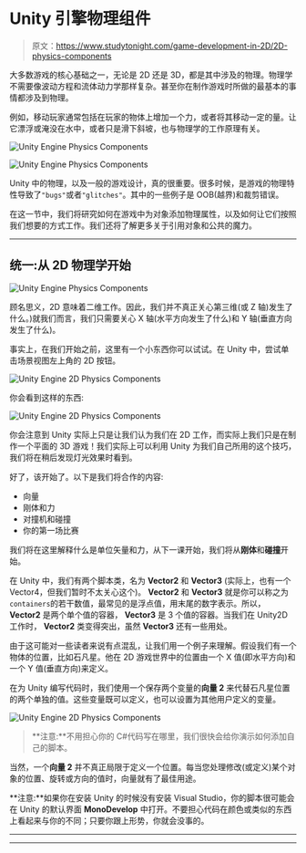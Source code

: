 # Unity 引擎物理组件

> 原文：<https://www.studytonight.com/game-development-in-2D/2D-physics-components>

大多数游戏的核心基础之一，无论是 2D 还是 3D，都是其中涉及的物理。物理学不需要像波动方程和流体动力学那样复杂。甚至你在制作游戏时所做的最基本的事情都涉及到物理。

例如，移动玩家通常包括在玩家的物体上增加一个力，或者将其移动一定的量。让它漂浮或淹没在水中，或者只是滑下斜坡，也与物理学的工作原理有关。

![Unity Engine Physics Components](../Images/8b6673e8d27f18e434e5248d7ed9f033.png)

![Unity Engine Physics Components](../Images/ee7d8ae5332043af9f7aea1f3a70a733.png)

Unity 中的物理，以及一般的游戏设计，真的很重要。很多时候，是游戏的物理特性导致了`"bugs"`或者`"glitches"`。其中的一些例子是 OOB(越界)和裁剪错误。

在这一节中，我们将研究如何在游戏中为对象添加物理属性，以及如何让它们按照我们想要的方式工作。我们还将了解更多关于引用对象和公共的魔力。

* * *

## 统一:从 2D 物理学开始

![Unity Engine Physics Components](../Images/651d2d2bbf6f35d06e85ab9d45f36f68.png)

顾名思义，2D 意味着二维工作。因此，我们并不真正关心第三维(或 Z 轴)发生了什么。)就我们而言，我们只需要关心 X 轴(水平方向发生了什么)和 Y 轴(垂直方向发生了什么)。

事实上，在我们开始之前，这里有一个小东西你可以试试。在 Unity 中，尝试单击场景视图左上角的 2D 按钮。

![Unity Engine 2D Physics Components](../Images/c739de5be7eb1a66545c3f94d62af8ed.png)

你会看到这样的东西:

![Unity Engine 2D Physics Components](../Images/ff1ed86e44d195acb6b4857f0a199e35.png)

你会注意到 Unity 实际上只是让我们认为我们在 2D 工作，而实际上我们只是在制作一个平面的 3D 游戏！我们实际上可以利用 Unity 为我们自己所用的这个技巧，我们将在稍后发现灯光效果时看到。

好了，该开始了。以下是我们将合作的内容:

*   向量
*   刚体和力
*   对撞机和碰撞
*   你的第一场比赛

我们将在这里解释什么是单位矢量和力，从下一课开始，我们将从**刚体**和**碰撞**开始。

在 Unity 中，我们有两个脚本类，名为 **Vector2** 和 **Vector3** (实际上，也有一个 Vector4，但我们暂时不太关心这个)。 **Vector2** 和 **Vector3** 就是你可以称之为`containers`的若干数值，最常见的是浮点值，用末尾的数字表示。所以， **Vector2** 是两个单个值的容器， **Vector3** 是 3 个值的容器。当我们在 Unity2D 工作时， **Vector2** 类变得突出，虽然 **Vector3** 还有一些用处。

由于这可能对一些读者来说有点混乱，让我们用一个例子来理解。假设我们有一个物体的位置，比如石凡星。他在 2D 游戏世界中的位置由一个 X 值(即水平方向)和一个 Y 值(垂直方向)来定义。

在为 Unity 编写代码时，我们使用一个保存两个变量的**向量 2** 来代替石凡星位置的两个单独的值。这些变量既可以定义，也可以设置为其他用户定义的变量。

![Unity Engine 2D Physics Components](../Images/a666fee0b1a0e8c1e232233ca94ec135.png)

> **注意:**不用担心你的 C#代码写在哪里，我们很快会给你演示如何添加自己的脚本。

当然，一个**向量 2** 并不真正局限于定义一个位置。每当您处理修改(或定义)某个对象的位置、旋转或方向的值时，向量就有了最佳用途。

**注意:**如果你在安装 Unity 的时候没有安装 Visual Studio，你的脚本很可能会在 Unity 的默认界面 **MonoDevelop** 中打开。不要担心代码在颜色或类似的东西上看起来与你的不同；只要你跟上形势，你就会没事的。

* * *

* * *